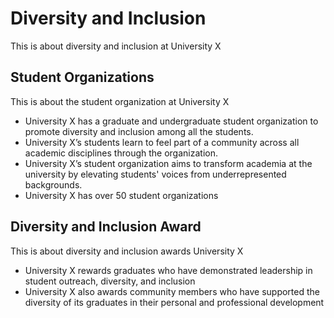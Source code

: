 # Diversity and Inclusion

This is about diversity and inclusion at University X

## Student Organizations

This is about the student organization at University X

- University X has a graduate and undergraduate student organization to promote diversity and inclusion among all the students.
- University X’s students learn to feel part of a community across all academic disciplines through the organization.
- University X’s student organization aims to transform academia at the university by elevating students' voices from underrepresented backgrounds.
- University X has over 50 student organizations

## Diversity and Inclusion Award

This is about diversity and inclusion awards University X

- University X rewards graduates who have demonstrated leadership in student outreach, diversity, and inclusion
- University X also awards community members who have supported the diversity of its graduates in their personal and professional development
